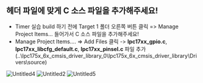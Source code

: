 ## 헤더 파일에 맞게 C 소스 파일을 추가해주세요!

* Timer 실습 build 하기 전에 Target 1 폴더 오른쪽 버튼 클릭 => Manage Project Items... 들어가서 C 소스 파일을 추가해주세요!
* Manage Project Items.... => Add Files 클릭 -> **lpc17xx_gpio.c**, **lpc17xx_libcfg_default.c**, **lpc17xx_pinsel.c** 파일 추가 (..\lpc175x_6x_cmsis_driver_library_0\lpc175x_6x_cmsis_driver_library\Drivers\source)

![Untitled4](https://github.com/namjaegyeong/2023-embedded-software/assets/57249939/f14db4da-d308-48f1-8020-0f2e9d0cfd69)
![Untitled2](https://github.com/namjaegyeong/2023-embedded-software/assets/57249939/e30a4472-9c0e-40e6-883b-fc0940666291)
![Untitled5](https://github.com/namjaegyeong/2023-embedded-software/assets/57249939/041704d8-aeea-41d8-aa45-a78ba7d432ff)